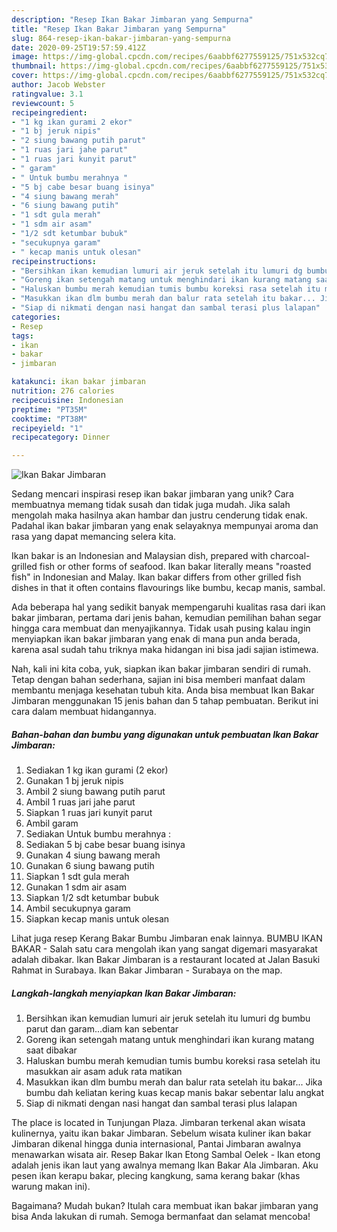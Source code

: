```yaml
---
description: "Resep Ikan Bakar Jimbaran yang Sempurna"
title: "Resep Ikan Bakar Jimbaran yang Sempurna"
slug: 864-resep-ikan-bakar-jimbaran-yang-sempurna
date: 2020-09-25T19:57:59.412Z
image: https://img-global.cpcdn.com/recipes/6aabbf6277559125/751x532cq70/ikan-bakar-jimbaran-foto-resep-utama.jpg
thumbnail: https://img-global.cpcdn.com/recipes/6aabbf6277559125/751x532cq70/ikan-bakar-jimbaran-foto-resep-utama.jpg
cover: https://img-global.cpcdn.com/recipes/6aabbf6277559125/751x532cq70/ikan-bakar-jimbaran-foto-resep-utama.jpg
author: Jacob Webster
ratingvalue: 3.1
reviewcount: 5
recipeingredient:
- "1 kg ikan gurami 2 ekor"
- "1 bj jeruk nipis"
- "2 siung bawang putih parut"
- "1 ruas jari jahe parut"
- "1 ruas jari kunyit parut"
- " garam"
- " Untuk bumbu merahnya "
- "5 bj cabe besar buang isinya"
- "4 siung bawang merah"
- "6 siung bawang putih"
- "1 sdt gula merah"
- "1 sdm air asam"
- "1/2 sdt ketumbar bubuk"
- "secukupnya garam"
- " kecap manis untuk olesan"
recipeinstructions:
- "Bersihkan ikan kemudian lumuri air jeruk setelah itu lumuri dg bumbu parut dan garam...diam kan sebentar"
- "Goreng ikan setengah matang untuk menghindari ikan kurang matang saat dibakar"
- "Haluskan bumbu merah kemudian tumis bumbu koreksi rasa setelah itu masukkan air asam aduk rata matikan"
- "Masukkan ikan dlm bumbu merah dan balur rata setelah itu bakar... Jika bumbu dah keliatan kering kuas kecap manis bakar sebentar lalu angkat"
- "Siap di nikmati dengan nasi hangat dan sambal terasi plus lalapan"
categories:
- Resep
tags:
- ikan
- bakar
- jimbaran

katakunci: ikan bakar jimbaran 
nutrition: 276 calories
recipecuisine: Indonesian
preptime: "PT35M"
cooktime: "PT38M"
recipeyield: "1"
recipecategory: Dinner

---
```



![Ikan Bakar Jimbaran](https://img-global.cpcdn.com/recipes/6aabbf6277559125/751x532cq70/ikan-bakar-jimbaran-foto-resep-utama.jpg)

Sedang mencari inspirasi resep ikan bakar jimbaran yang unik? Cara membuatnya memang tidak susah dan tidak juga mudah. Jika salah mengolah maka hasilnya akan hambar dan justru cenderung tidak enak. Padahal ikan bakar jimbaran yang enak selayaknya mempunyai aroma dan rasa yang dapat memancing selera kita.

Ikan bakar is an Indonesian and Malaysian dish, prepared with charcoal-grilled fish or other forms of seafood. Ikan bakar literally means &#34;roasted fish&#34; in Indonesian and Malay. Ikan bakar differs from other grilled fish dishes in that it often contains flavourings like bumbu, kecap manis, sambal.

Ada beberapa hal yang sedikit banyak mempengaruhi kualitas rasa dari ikan bakar jimbaran, pertama dari jenis bahan, kemudian pemilihan bahan segar hingga cara membuat dan menyajikannya. Tidak usah pusing kalau ingin menyiapkan ikan bakar jimbaran yang enak di mana pun anda berada, karena asal sudah tahu triknya maka hidangan ini bisa jadi sajian istimewa.


Nah, kali ini kita coba, yuk, siapkan ikan bakar jimbaran sendiri di rumah. Tetap dengan bahan sederhana, sajian ini bisa memberi manfaat dalam membantu menjaga kesehatan tubuh kita. Anda bisa membuat Ikan Bakar Jimbaran menggunakan 15 jenis bahan dan 5 tahap pembuatan. Berikut ini cara dalam membuat hidangannya.

<!--inarticleads1-->

##### Bahan-bahan dan bumbu yang digunakan untuk pembuatan Ikan Bakar Jimbaran:

1. Sediakan 1 kg ikan gurami (2 ekor)
1. Gunakan 1 bj jeruk nipis
1. Ambil 2 siung bawang putih parut
1. Ambil 1 ruas jari jahe parut
1. Siapkan 1 ruas jari kunyit parut
1. Ambil  garam
1. Sediakan  Untuk bumbu merahnya :
1. Sediakan 5 bj cabe besar buang isinya
1. Gunakan 4 siung bawang merah
1. Gunakan 6 siung bawang putih
1. Siapkan 1 sdt gula merah
1. Gunakan 1 sdm air asam
1. Siapkan 1/2 sdt ketumbar bubuk
1. Ambil secukupnya garam
1. Siapkan  kecap manis untuk olesan


Lihat juga resep Kerang Bakar Bumbu Jimbaran enak lainnya. BUMBU IKAN BAKAR - Salah satu cara mengolah ikan yang sangat digemari masyarakat adalah dibakar. Ikan Bakar Jimbaran is a restaurant located at Jalan Basuki Rahmat in Surabaya. Ikan Bakar Jimbaran - Surabaya on the map. 

<!--inarticleads2-->

##### Langkah-langkah menyiapkan Ikan Bakar Jimbaran:

1. Bersihkan ikan kemudian lumuri air jeruk setelah itu lumuri dg bumbu parut dan garam...diam kan sebentar
1. Goreng ikan setengah matang untuk menghindari ikan kurang matang saat dibakar
1. Haluskan bumbu merah kemudian tumis bumbu koreksi rasa setelah itu masukkan air asam aduk rata matikan
1. Masukkan ikan dlm bumbu merah dan balur rata setelah itu bakar... Jika bumbu dah keliatan kering kuas kecap manis bakar sebentar lalu angkat
1. Siap di nikmati dengan nasi hangat dan sambal terasi plus lalapan


The place is located in Tunjungan Plaza. Jimbaran terkenal akan wisata kulinernya, yaitu ikan bakar Jimbaran. Sebelum wisata kuliner ikan bakar Jimbaran dikenal hingga dunia internasional, Pantai Jimbaran awalnya menawarkan wisata air. Resep Bakar Ikan Etong Sambal Oelek - Ikan etong adalah jenis ikan laut yang awalnya memang Ikan Bakar Ala Jimbaran. Aku pesen ikan kerapu bakar, plecing kangkung, sama kerang bakar (khas warung makan ini). 

Bagaimana? Mudah bukan? Itulah cara membuat ikan bakar jimbaran yang bisa Anda lakukan di rumah. Semoga bermanfaat dan selamat mencoba!
